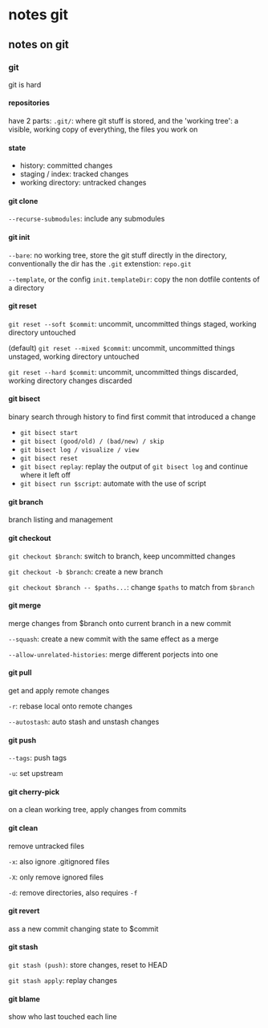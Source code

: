 # notes git

## notes on git

### git

git is hard

#### repositories

have 2 parts: `.git/`: where git stuff is stored,
and the 'working tree': a visible, working copy of everything, the files you work on

#### state

- history: committed changes
- staging / index: tracked changes
- working directory: untracked changes

#### git clone

`--recurse-submodules`: include any submodules

#### git init

`--bare`: no working tree,
store the git stuff directly in the directory,
conventionally the dir has the `.git` extenstion: `repo.git`

`--template`, or the config `init.templateDir`:
copy the non dotfile contents of a directory

#### git reset

`git reset --soft $commit`:
uncommit, uncommitted things staged, working directory untouched

(default) `git reset --mixed $commit`:
uncommit, uncommitted things unstaged, working directory untouched

`git reset --hard $commit`:
uncommit, uncommitted things discarded, working directory changes discarded

#### git bisect

binary search through history to find first commit that introduced a change

- `git bisect start`
- `git bisect (good/old) / (bad/new) / skip`
- `git bisect log / visualize / view`
- `git bisect reset`
- `git bisect replay`: replay the output of `git bisect log` and continue where it left off
- `git bisect run $script`: automate with the use of script

#### git branch

branch listing and management

#### git checkout

`git checkout $branch`: switch to branch, keep uncommitted changes

`git checkout -b $branch`: create a new branch

`git checkout $branch -- $paths...`: change `$paths` to match from `$branch`

#### git merge

merge changes from \$branch onto current branch in a new commit

`--squash`: create a new commit with the same effect as a merge

`--allow-unrelated-histories`: merge different porjects into one

#### git pull

get and apply remote changes

`-r`: rebase local onto remote changes

`--autostash`: auto stash and unstash changes

#### git push

`--tags`: push tags

`-u`: set upstream

#### git cherry-pick

on a clean working tree,
apply changes from commits

#### git clean

remove untracked files

`-x`: also ignore .gitignored files

`-X`: only remove ignored files

`-d`: remove directories, also requires `-f`

#### git revert

ass a new commit changing state to \$commit

#### git stash

`git stash (push)`: store changes, reset to HEAD

`git stash apply`: replay changes

#### git blame

show who last touched each line
